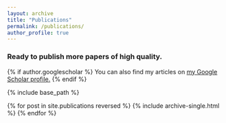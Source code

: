 ```yaml
---
layout: archive
title: "Publications"
permalink: /publications/
author_profile: true
---
```


### Ready to publish more papers of high quality.

{% if author.googlescholar %}
  You can also find my articles on <u><a href="{{author.googlescholar}}">my Google Scholar profile</a>.</u>
{% endif %}

{% include base_path %}

{% for post in site.publications reversed %}
  {% include archive-single.html %}
{% endfor %}
